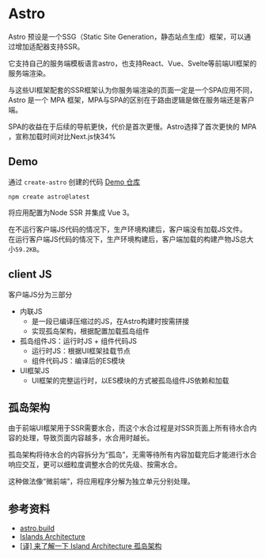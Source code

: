 # Astro
Astro 预设是一个SSG（Static Site Generation，静态站点生成）框架，可以通过增加适配器支持SSR。

它支持自己的服务端模板语言astro，也支持React、Vue、Svelte等前端UI框架的服务端渲染。

与这些UI框架配套的SSR框架认为你服务端渲染的页面一定是一个SPA应用不同，Astro 是一个 MPA 框架，MPA与SPA的区别在于路由逻辑是做在服务端还是客户端。

SPA的收益在于后续的导航更快，代价是首次更慢。Astro选择了首次更快的 MPA ，宣称加载时间对比Next.js快34%

## Demo

通过 `create-astro` 创建的代码 [Demo 仓库](https://github.com/luoway/demo-ssr-frameworks/tree/astro.js)
```shell
npm create astro@latest
```
将应用配置为Node SSR 并集成 Vue 3。

在不运行客户端JS代码的情况下，生产环境构建后，客户端没有加载JS文件。  
在运行客户端JS代码的情况下，生产环境构建后，客户端加载的构建产物JS总大小`59.2KB`。

## client JS

客户端JS分为三部分
- 内联JS
  - 是一段已编译压缩过的JS，在Astro构建时按需拼接
  - 实现孤岛架构，根据配置加载孤岛组件
- 孤岛组件JS：运行时JS + 组件代码JS
  - 运行时JS：根据UI框架挂载节点
  - 组件代码JS：编译后的ES模块
- UI框架JS
  - UI框架的完整运行时，以ES模块的方式被孤岛组件JS依赖和加载

## 孤岛架构

由于前端UI框架用于SSR需要水合，而这个水合过程是对SSR页面上所有待水合内容的处理，导致页面内容越多，水合用时越长。

孤岛架构将待水合的内容拆分为“孤岛”，无需等待所有内容加载完后才能进行水合响应交互，更可以细粒度调整水合的优先级、按需水合。

这种做法像“微前端”，将应用程序分解为独立单元分别处理。

## 参考资料

- [astro.build](https://docs.astro.build/zh-cn/getting-started/)
- [Islands Architecture](https://jasonformat.com/islands-architecture/)
- [\[译\] 来了解一下 Island Architecture 孤岛架构](https://juejin.cn/post/7175791402167566395)
